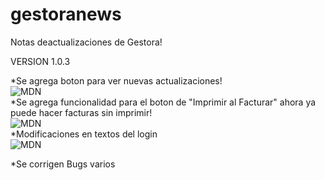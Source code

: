 # gestoranews
Notas deactualizaciones de Gestora!

VERSION 1.0.3

<div>
      *Se agrega boton para ver nuevas actualizaciones!
     <br>
      <img src="https://user-images.githubusercontent.com/36174147/202056373-d4659181-53ef-49ac-a9b5-e0bab813be31.png"
      alt="MDN"
      style="whidth:50px">


</div>
<div>
      *Se agrega funcionalidad para el boton de "Imprimir al Facturar" ahora ya puede hacer facturas sin imprimir!
     <br>
      <img src="https://user-images.githubusercontent.com/36174147/202056989-411d58c0-3f99-4a79-888a-40e6061b6414.png"
      alt="MDN"
      style="whidth:50px">
</div>
<div>
      *Modificaciones en textos del login
     <br>
      <img src="https://user-images.githubusercontent.com/36174147/202057069-d10988d6-1aa8-4ab6-bea8-f9c03e0d7d99.png"
      alt="MDN"
      style="whidth:50px">
</div>


*Se corrigen Bugs varios
